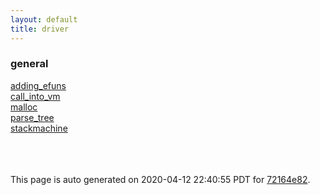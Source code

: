 ```yaml
---
layout: default
title: driver
---
```



### general

<div class='container'>
<div class='row'>
<div class='col-sm-3'>
<div><a href='general/adding_efuns.html'>adding_efuns</a></div>
</div>
<div class='col-sm-3'>
<div><a href='general/call_into_vm.html'>call_into_vm</a></div>
</div>
<div class='col-sm-3'>
<div><a href='general/malloc.html'>malloc</a></div>
</div>
<div class='col-sm-3'>
<div><a href='general/parse_tree.html'>parse_tree</a></div>
</div>
</div>
<div class='row'>
<div class='col-sm-3'>
<div><a href='general/stackmachine.html'>stackmachine</a></div>
</div>
<div>&nbsp;</div>
<div>&nbsp;</div>
<div>&nbsp;</div>
</div>
</div>



This page is auto generated on 2020-04-12 22:40:55 PDT for [72164e82](https://github.com/fluffos/fluffos/tree/72164e82).


